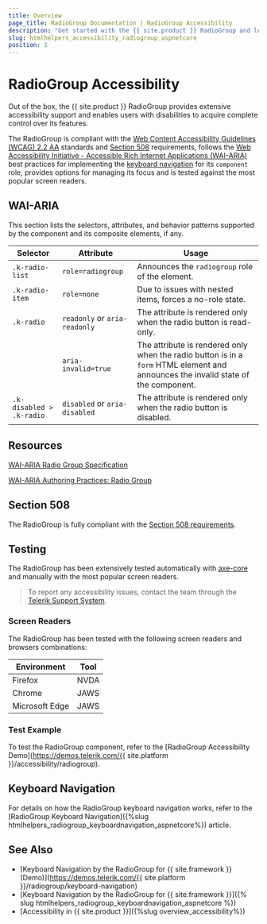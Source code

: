 ```yaml
---
title: Overview
page_title: RadioGroup Documentation | RadioGroup Accessibility
description: "Get started with the {{ site.product }} RadioGroup and learn about its accessibility support for WAI-ARIA, Section 508, and WCAG 2.2."
slug: htmlhelpers_accessibility_radiogroup_aspnetcore
position: 1
---
```


# RadioGroup Accessibility





Out of the box, the {{ site.product }} RadioGroup provides extensive accessibility support and enables users with disabilities to acquire complete control over its features.


The RadioGroup is compliant with the [Web Content Accessibility Guidelines (WCAG) 2.2 AA](https://www.w3.org/TR/WCAG22/) standards and [Section 508](https://www.section508.gov/) requirements, follows the [Web Accessibility Initiative - Accessible Rich Internet Applications (WAI-ARIA)](https://www.w3.org/WAI/ARIA/apg/) best practices for implementing the [keyboard navigation](#keyboard-navigation) for its `component` role, provides options for managing its focus and is tested against the most popular screen readers.

## WAI-ARIA


This section lists the selectors, attributes, and behavior patterns supported by the component and its composite elements, if any.

| Selector | Attribute | Usage |
| -------- | --------- | ----- |
| `.k-radio-list` | `role=radiogroup` | Announces the `radiogroup` role of the element. |
| `.k-radio-item` | `role=none` | Due to issues with nested items, forces a no-role state. |
| `.k-radio` | `readonly` or `aria-readonly` | The attribute is rendered only when the radio button is read-only. |
|  | `aria-invalid=true` | The attribute is rendered only when the radio button is in a `form` HTML element and announces the invalid state of the component. |
| `.k-disabled > .k-radio` | `disabled` or `aria-disabled` | The attribute is rendered only when the radio button is disabled. |

## Resources

[WAI-ARIA Radio Group Specification](https://www.w3.org/TR/wai-aria-1.2/#radiogroup)

[WAI-ARIA Authoring Practices: Radio Group](https://www.w3.org/WAI/ARIA/apg/patterns/radiobutton/)

## Section 508


The RadioGroup is fully compliant with the [Section 508 requirements](http://www.section508.gov/).

## Testing


The RadioGroup has been extensively tested automatically with [axe-core](https://github.com/dequelabs/axe-core) and manually with the most popular screen readers.

> To report any accessibility issues, contact the team through the [Telerik Support System](https://www.telerik.com/account/support-center).

### Screen Readers


The RadioGroup has been tested with the following screen readers and browsers combinations:

| Environment | Tool |
| ----------- | ---- |
| Firefox | NVDA |
| Chrome | JAWS |
| Microsoft Edge | JAWS |



### Test Example

To test the RadioGroup component, refer to the [RadioGroup Accessibility Demo](https://demos.telerik.com/{{ site.platform }}/accessibility/radiogroup).

## Keyboard Navigation

For details on how the RadioGroup keyboard navigation works, refer to the [RadioGroup Keyboard Navigation]({%slug htmlhelpers_radiogroup_keyboardnavigation_aspnetcore%}) article.

## See Also

* [Keyboard Navigation by the RadioGroup for {{ site.framework }} (Demo)](https://demos.telerik.com/{{ site.platform }}/radiogroup/keyboard-navigation)
* [Keyboard Navigation by the RadioGroup for {{ site.framework }}]({% slug htmlhelpers_radiogroup_keyboardnavigation_aspnetcore %})
* [Accessibility in {{ site.product }}]({%slug overview_accessibility%})